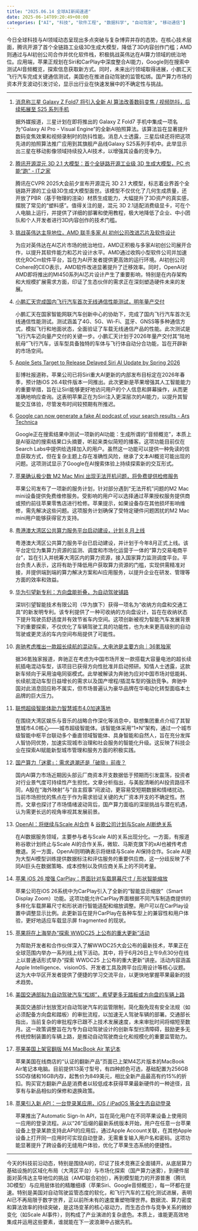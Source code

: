 ```yaml
---
title: "2025.06.14 全球AI新闻速递"
date: 2025-06-14T09:20:49+08:00
categories: ["AI", "科技", "软件工程", "数据科学", "自动驾驶", "移动通信"]
---
```


今日全球科技与AI领域动态呈现出多点突破与复杂博弈并存的态势。在核心技术层面，腾讯开源了首个全链路工业级3D生成大模型，降低了3D内容创作门槛；AMD则通过与AI初创公司合作并优化软件栈，积极挑战英伟达在AI算力领域的统治地位。应用端，苹果正规划在Siri和CarPlay中深度整合AI能力，Google则在搜索中测试AI音频概览，探索信息获取新方式。同时，未来出行领域取得进展，小鹏汇天飞行汽车完成关键通信测试，美国也在推进自动驾驶的监管松绑。国产算力市场的资本开支波动引发讨论，显示出行业在快速发展中的不确定性与挑战。

---

1.  [消息称三星 Galaxy Z Fold7 将引入全新 AI 算法改善数码变焦 / 视频防抖，后续拓展至 S25 系列手机](https://www.ithome.com/0/860/782.htm)

    据外媒报道，三星计划在即将推出的 Galaxy Z Fold7 手机中集成一项名为“Galaxy AI Pro - Visual Engine”的全新AI拍照算法。该算法旨在显著提升数码变焦效果和视频录制时的防抖性能。消息人士透露，三星后续还将把这项先进的拍照算法推广应用到其旗舰产品线Galaxy S25系列手机中。此举显示出三星在移动影像领域持续投入AI技术，以增强其设备的竞争力。

2.  [腾讯开源混元 3D 2.1 大模型：首个全链路开源工业级 3D 生成大模型，PC 也能“跑” - IT之家](https://www.ithome.com/0/860/767.htm)

    腾讯在CVPR 2025大会前夕宣布开源混元 3D 2.1 大模型，标志着业界首个全链路开源的工业级3D生成大模型面世。该模型不仅优化了几何生成质量，还开放了PBR（基于物理的渲染）材质生成能力，大幅提升了3D资产的真实感，摆脱了常见的“塑料感”。值得关注的是，混元 3D 2.1适配消费级显卡，可在个人电脑上运行，并提供了详细的部署和使用教程，极大地降低了企业、中小团队和个人开发者进行3D内容创作的技术门槛。

3.  [挑战英伟达主导地位，AMD 联手多家 AI 初创公司改进芯片及软件设计](https://www.ithome.com/0/860/783.htm)

    为应对英伟达在AI芯片市场的统治地位，AMD正积极与多家AI初创公司展开合作，以提升其软件能力和芯片设计水平。AMD通过收购小型软件公司并加速优化ROCm软件平台，旨在为AI开发者提供更高效的运行环境。AI初创公司Cohere的CEO表示，AMD软件改进显著提升了迁移效率。同时，OpenAI对AMD即将推出的MI450系列AI芯片设计产生了重要影响，特别是在内存架构和大规模扩展需求方面，印证了生态伙伴的需求正在深刻塑造硬件未来的发展。

4.  [小鹏汇天完成国内飞行汽车首次无线通信性能测试，明年量产交付](https://www.ithome.com/0/860/750.htm)

    小鹏汇天在国家智能网联汽车创新中心的协助下，完成了国内飞行汽车首次无线通信性能测试。测试涵盖了4G、5G、Wi-Fi、蓝牙、GNSS等多种通信方式，模拟飞行和地面状态，全面验证了车载无线通信产品的性能。此次测试是飞行汽车迈向量产交付的关键一步。小鹏汇天计划于2026年量产交付其“陆地航母”飞行汽车，该车型具备独特的车体与飞行体自动分合功能，旨在开辟新的市场空间。

5.  [Apple Sets Target to Release Delayed Siri AI Update by Spring 2026](https://analyticsindiamag.com/ai-news-updates/apple-sets-target-to-release-delayed-siri-ai-update-by-spring-2026/)

    彭博社报道称，苹果公司已将Siri重大AI更新的内部发布目标定在2026年春季，预计随iOS 26.4软件版本一同推出。此次更新是苹果增强其人工智能能力的重要举措，旨在让Siri能够更好地访问用户的个人信息和屏幕操作，从而更准确地响应查询。这表明苹果正在为Siri注入更深层次的AI能力，以提升其智能交互体验，尽管发布时间较预期有所推迟。

6.  [Google can now generate a fake AI podcast of your search results - Ars Technica](https://arstechnica.com/google/2025/06/google-begins-testing-ai-powered-audio-overviews-in-search-results/)

    Google正在搜索结果中测试一项新的AI功能：生成所谓的“音频概览”，本质上是AI驱动的搜索结果口头摘要，听起来类似简短的播客。这项功能目前仅在Search Labs中提供给选择加入的用户。虽然这一功能可以提供一种免读的信息获取方式，但在复杂主题上存在准确性风险，继承了文本AI概览可能出现的问题。这项测试显示了Google在AI搜索体验上持续探索新的交互形式。

7.  [苹果确认极少数 M2 Mac Mini 出现无法开机问题，将免费提供检修服务](https://www.ithome.com/0/860/779.htm)

    苹果公司发布了一项新的服务计划，针对部分遇到“无法开机”问题的M2 Mac mini设备提供免费维修服务。受影响的用户可以选择通过苹果授权服务提供商或预约前往苹果零售店进行检修。苹果提示，如果设备存在其他损坏影响维修，需先解决这些问题。这项服务计划确保了受特定硬件问题困扰的M2 Mac mini用户能够获得官方支持。

8.  [粤港澳大湾区公共算力服务平台启动建设，计划 8 月上线](https://www.ithome.com/0/860/739.htm)

    粤港澳大湾区公共算力服务平台已启动建设，并计划于今年8月正式上线。该平台定位为集算力资源的监测、调度和市场化运营于一体的“算力交易电商平台”，旨在引入并统筹大湾区内的算力资源，接入国家算力监测调度平台。平台负责人表示，这将有助于降低用户获取算力资源的门槛，实现供需精准对接，并提供端到端的算力解决方案和AI应用服务，以提升企业在研发、管理等方面的效率和效益。

9.  [华为引望新专利：方向盘能折叠，为自动驾驶铺路](https://www.ithome.com/0/860/737.htm)

    深圳引望智能技术有限公司（华为旗下）获得一项名为“收纳方向盘和交通工具”的新发明专利。该专利提供了一种可收纳的方向盘设计，旨在在收纳状态下提升驾驶员舒适度并有效节省车内空间。这项创新被视为智能汽车发展背景下的重要探索，不仅优化了车辆驾驶工具的功能性，也为未来更高级别的自动驾驶或更灵活的车内空间布局提供了可能性。

10. [奔驰考虑推出一款超长续航的混动车，大电池是主要方向｜36氪独家](https://36kr.com/p/3334402968217857?f=rss)

    据36氪独家报道，奔驰正在考虑为中国市场开发一款搭载大容量电池的超长续航插电混动车型，该项目已获得方向性批准并启动预研。知情人士透露，这款新车倾向于采用油电同驱模式。此举被解读为奔驰为应对中国市场对低能耗、长续航混动车型日益增长的需求以及国产增程/插混车型的强劲竞争。奔驰中国对此消息回应称不属实，但市场普遍认为豪华品牌在华电动化转型面临本土品牌的巨大压力。

11. [联想超级智能体助力智慧城市4.0加速落地](https://36kr.com/p/3334541706586633?f=rss)

    在围绕大湾区娱乐与音乐的战略合作深化等消息中，联想集团重点介绍了其智慧城市4.0核心——城市超级智能体。该智能体采用“1×N”架构，通过一个城市级智能中枢平台联动多个垂直领域智能体、具身智能和自然人，旨在充分发挥人智协同优势，加速实现城市治理和社会服务的智能化升级。这反映了科技企业在探索AI赋能新型城市管理和服务方面的积极实践。

12. [国产算力「迷雾」：需求退潮还是「破晓」前夜？](https://36kr.com/p/3334634867403013?f=rss)

    国内AI算力市场近期因头部云厂商资本开支数据低于预期而引发震荡，投资者对行业景气度可持续性产生担忧。文章分析指出，与美股清晰的AI投资路径不同，A股在“海外映射”与“自主叙事”间波动，更容易受短期数据和情绪扰动。当前市场担忧的焦点在于作为需求验证关键的大厂资本开支的不确定性。然而，文章也探讨了市场情绪波动背后，国产算力面临的深层挑战与潜在机遇，认为需更长远的视角审视其发展前景。

13. [OpenAI：将继续与Scale AI合作](https://36kr.com/newsflashes/3335604994992649?f=rss) & [谷歌公司计划与Scale AI断绝关系](https://36kr.com/newsflashes/3335600298994185?f=rss)

    在AI数据服务领域，主要参与者与Scale AI的关系出现分化。一方面，有报道称谷歌计划终止与Scale AI的合作关系，微软、马斯克旗下的xAI也被传考虑撤退。另一方面，OpenAI则明确表示将继续与Scale AI保持合作。Scale AI是为大型AI模型训练提供数据标注和评估服务的重要供应商，这一分歧反映了不同AI巨头在数据策略、成本控制以及供应商关系上的不同考量。

14. [苹果 iOS 26 增强 CarPlay：界面针对车载屏幕尺寸 / 形状智能缩放](https://www.ithome.com/0/860/785.htm)

    苹果公司在iOS 26系统中为CarPlay引入了全新的“智能显示缩放”（Smart Display Zoom）功能。这项功能允许CarPlay界面根据不同汽车制造商提供的多样化车载屏幕尺寸和形状进行智能适配和缩放调整。用户可以在CarPlay设置中调整显示比例。此更新旨在提升CarPlay在各种车型上的兼容性和用户体验，更好地适应车载显示屏 fragmented 的现状。

15. [苹果将在上海举办“探索 WWDC25 上公布的重大更新”活动](https://www.ithome.com/0/860/780.htm)

    为帮助开发者和合作伙伴深入了解WWDC25大会公布的最新技术，苹果正在全球范围内举办一系列线上线下活动。其中，将于6月26日上午9点30分在线上以普通话形式举办“探索 WWDC25 上公布的重大更新”讲座。活动内容涵盖Apple Intelligence、visionOS、开发者工具及跨平台应用设计等核心议题。这为大中华区开发者提供了便捷的学习交流平台，以更快地掌握苹果最新的技术趋势。

16. [美国交通部拟为自动驾驶汽车“松绑”，希望更多无踏板或方向盘的车辆上路](https://www.ithome.com/0/860/777.htm)

    美国交通部计划放宽对自动驾驶汽车的监管限制，简化豁免现有安全法规（如必须配备方向盘和踏板）的审批流程，以加速无人驾驶车辆的部署。交通部长指出，当前复杂的审批程序已跟不上技术发展速度，未来审批时间将缩短至数月。这一政策调整旨在为专为自动驾驶设计的创新车型扫清障碍，鼓励更多无传统控制装置的车辆上路，是推动自动驾驶商业化和规模化的重要监管助力。

17. [苹果美国上架官翻版 M4 MacBook Air 笔记本](https://www.ithome.com/0/860/772.htm)

    苹果美国在线商店的“认证的翻新产品”页面已上架M4芯片版本的MacBook Air笔记本电脑。目前提供13英寸型号，有四种颜色可选，基础配置为256GB SSD存储和16GB内存，起售价为849美元，相比全新产品最高有约15%的折扣。购买官方翻新产品是消费者以较低成本获得苹果最新硬件的一种途径，且享有与新品相似的保修和退换政策。

18. [苹果引入新 API：一台登录某应用，iOS / iPadOS 等全生态自动登录](https://www.ithome.com/0/860/768.htm)

    苹果推出了Automatic Sign-In API，旨在简化用户在不同苹果设备上使用同一应用的登录流程。从以“26”后缀的最新系统版本开始，用户在任意一台苹果设备上登录某款支持此API的应用后，通过Apple Account关联，在其他Apple设备上打开同一应用时可实现自动登录，无需重复输入用户名和密码。这项功能显著提升了跨设备的无缝用户体验，优化了苹果生态系统的便捷性。

---

今天的科技前沿动态，特别是围绕AI的，印证了技术竞赛正全面铺开。从底层算力基础设施的区域化布局（大湾区平台）与市场化探索（国产算力迷雾），到硬件层面对英伟达主导地位的挑战（AMD联合初创），再到模型能力的开源普惠（腾讯3D模型）与应用层体验的精雕细琢（苹果Siri、Google音频概览），每一环都在提速。特别是美国对自动驾驶监管态度的软化，和飞行汽车的工程化测试进展，表明AI已不再局限于数字世界，正以前所未有的速度重塑物理世界。数据流、算力密度和算法效率的持续突破，是这场变革的核心驱动力，而生态合作与竞争关系的微妙变化（如Scale AI事件），则构成了产业演进的复杂底色。本质上，谁能更高效地集成并运用这些要素，谁就能在下一波浪潮中占据先机。